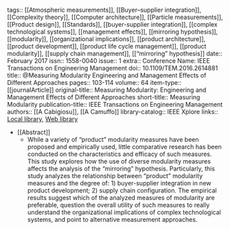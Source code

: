 tags:: [[Atmospheric measurements]], [[Buyer–supplier integration]], [[Complexity theory]], [[Computer architecture]], [[Particle measurements]], [[Product design]], [[Standards]], [[buyer-supplier integration]], [[complex technological systems]], [[management effects]], [[mirroring hypothesis]], [[modularity]], [[organizational implications]], [[product architecture]], [[product development]], [[product life cycle management]], [[product modularity]], [[supply chain management]], [[“mirroring” hypothesis]]
date:: February 2017
issn:: 1558-0040
issue:: 1
extra:: Conference Name: IEEE Transactions on Engineering Management
doi:: 10.1109/TEM.2016.2614881
title:: @Measuring Modularity Engineering and Management Effects of Different Approaches
pages:: 103-114
volume:: 64
item-type:: [[journalArticle]]
original-title:: Measuring Modularity: Engineering and Management Effects of Different Approaches
short-title:: Measuring Modularity
publication-title:: IEEE Transactions on Engineering Management
authors:: [[A Cabigiosu]], [[A Camuffo]]
library-catalog:: IEEE Xplore
links:: [Local library](zotero://select/library/items/BMRNW7JF), [Web library](https://www.zotero.org/users/6520516/items/BMRNW7JF)

- [[Abstract]]
	- While a variety of “product” modularity measures have been proposed and empirically used, little comparative research has been conducted on the characteristics and efficacy of such measures. This study explores how the use of diverse modularity measures affects the analysis of the “mirroring” hypothesis. Particularly, this study analyzes the relationship between “product” modularity measures and the degree of: 1) buyer-supplier integration in new product development; 2) supply chain configuration. The empirical results suggest which of the analyzed measures of modularity are preferable, question the overall utility of such measures to really understand the organizational implications of complex technological systems, and point to alternative measurement approaches.